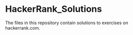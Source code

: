 # HackerRank_Solutions

The files in this repository contain solutions to exercises on hackerrank.com.

